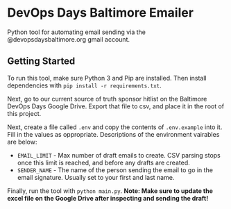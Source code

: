 # DevOps Days Baltimore Emailer

Python tool for automating email sending via the @devopsdaysbaltimore.org gmail account.

## Getting Started

To run this tool, make sure Python 3 and Pip are installed. Then install dependencies with `pip install -r requirements.txt`.

Next, go to our current source of truth sponsor hitlist on the Baltimore DevOps Days Google Drive. Export that file to csv, and place it in the root of this project.

Next, create a file called `.env` and copy the contents of `.env.example` into it. Fill in the values as oppropriate. Descriptions of the environment vairables are below:

- `EMAIL_LIMIT` - Max number of draft emails to create. CSV parsing stops once this limit is reached, and before any drafts are created.
- `SENDER_NAME` - The name of the person sending the email to go in the email signature. Usually set to your first and last name.

Finally, run the tool with `python main.py`.
**Note: Make sure to update the excel file on the Google Drive after inspecting and sending the draft!**
